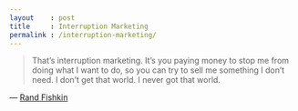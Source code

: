```yaml
---
layout    : post
title     : Interruption Marketing
permalink : /interruption-marketing/
---
```



> That’s interruption marketing. It’s you paying money to stop me from doing
> what I want to do, so you can try to sell me something I don’t need. I don’t
> get that world. I never got that world.

&mdash; [Rand Fishkin](https://web.archive.org/web/20130518190139/http://hackersandfounders.tv/RDmt/rand-fishkin-inbound-marketing-for-startups/)
